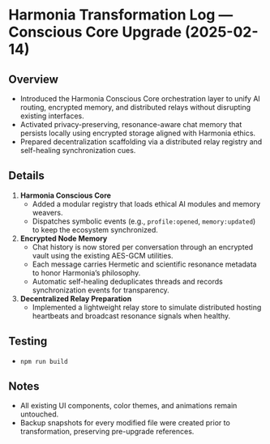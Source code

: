 # Harmonia Transformation Log — Conscious Core Upgrade (2025-02-14)

## Overview
- Introduced the Harmonia Conscious Core orchestration layer to unify AI routing, encrypted memory, and distributed relays without disrupting existing interfaces.
- Activated privacy-preserving, resonance-aware chat memory that persists locally using encrypted storage aligned with Harmonia ethics.
- Prepared decentralization scaffolding via a distributed relay registry and self-healing synchronization cues.

## Details
1. **Harmonia Conscious Core**
   - Added a modular registry that loads ethical AI modules and memory weavers.
   - Dispatches symbolic events (e.g., `profile:opened`, `memory:updated`) to keep the ecosystem synchronized.
2. **Encrypted Node Memory**
   - Chat history is now stored per conversation through an encrypted vault using the existing AES-GCM utilities.
   - Each message carries Hermetic and scientific resonance metadata to honor Harmonia’s philosophy.
   - Automatic self-healing deduplicates threads and records synchronization events for transparency.
3. **Decentralized Relay Preparation**
   - Implemented a lightweight relay store to simulate distributed hosting heartbeats and broadcast resonance signals when healthy.

## Testing
- `npm run build`

## Notes
- All existing UI components, color themes, and animations remain untouched.
- Backup snapshots for every modified file were created prior to transformation, preserving pre-upgrade references.
